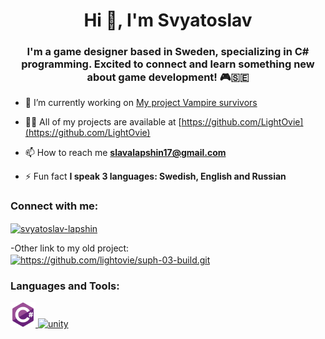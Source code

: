 <h1 align="center">Hi 👋, I'm Svyatoslav</h1>
<h3 align="center">I'm a game designer based in Sweden, specializing in C# programming. Excited to connect and learn something new about game development! 🎮🇸🇪</h3>

- 🔭 I’m currently working on [My project Vampire survivors](https://github.com/LightOvie/Vamprie-Survivors-.git)

- 👨‍💻 All of my projects are available at [https://github.com/LightOvie](https://github.com/LightOvie)

- 📫 How to reach me **slavalapshin17@gmail.com**

- ⚡ Fun fact **I speak 3 languages: Swedish, English and Russian**

<h3 align="left">Connect with me:</h3>
<p align="left">
<a href="https://linkedin.com/in/svyatoslav-lapshin" target="blank"><img align="center" src="https://raw.githubusercontent.com/rahuldkjain/github-profile-readme-generator/master/src/images/icons/Social/linked-in-alt.svg" alt="svyatoslav-lapshin" height="30" width="40" /></a>

-Other link to my old project: <a href="/https://github.com/lightovie/suph-03-build.git" target="blank"><img align="center" src="https://raw.githubusercontent.com/rahuldkjain/github-profile-readme-generator/master/src/images/icons/Social/rss.svg" alt="https://github.com/lightovie/suph-03-build.git" height="30" width="40" /></a>
</p>

<h3 align="left">Languages and Tools:</h3>
<p align="left"> <a href="https://www.w3schools.com/cs/" target="_blank" rel="noreferrer"> <img src="https://raw.githubusercontent.com/devicons/devicon/master/icons/csharp/csharp-original.svg" alt="csharp" width="40" height="40"/> </a> <a href="https://unity.com/" target="_blank" rel="noreferrer"> <img src="https://www.vectorlogo.zone/logos/unity3d/unity3d-icon.svg" alt="unity" width="40" height="40"/> </a> </p>
